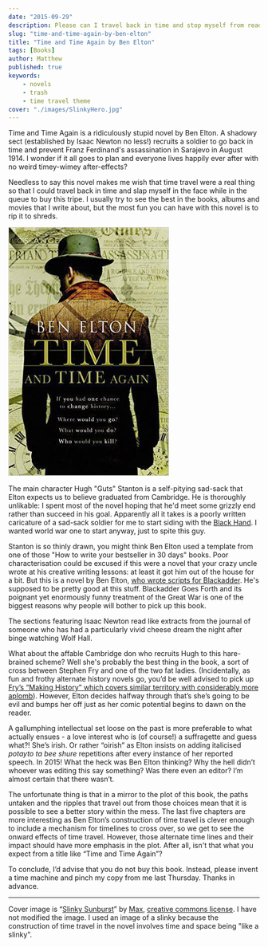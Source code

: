 ```yaml
---
date: "2015-09-29"
description: Please can I travel back in time and stop myself from reading this junk?
slug: "time-and-time-again-by-ben-elton" 
title: "Time and Time Again by Ben Elton"
tags: [Books]
author: Matthew
published: true
keywords:
    - novels
    - trash
    - time travel theme
cover: "./images/SlinkyHero.jpg"
---
```


Time and Time Again is a ridiculously stupid novel by Ben Elton. A shadowy sect (established by Isaac Newton no less!) recruits a soldier to go back in time and prevent Franz Ferdinand's assassination in Sarajevo in August 1914. I wonder if it all goes to plan and everyone lives happily ever after with no weird timey-wimey after-effects?

Needless to say this novel makes me wish that time travel were a real thing so that I could travel back in time and slap myself in the face while in the queue to buy this tripe. I usually try to see the best in the books, albums and movies that I write about, but the most fun you can have with this novel is to rip it to shreds.

<div class="align-left book-cover"><img src="./images/ben-elton-time-and-time-again-cover.jpg"></div>

The main character Hugh "Guts" Stanton is a self-pitying sad-sack that Elton expects us to believe graduated from Cambridge. He is thoroughly unlikable: I spent most of the novel hoping that he'd meet some grizzly end rather than succeed in his goal. Apparently all it takes is a poorly written caricature of a sad-sack soldier for me to start siding with the [Black Hand](http://www.britannica.com/topic/Black-Hand-secret-Serbian-society). I wanted world war one to start anyway, just to spite this guy.

Stanton is so thinly drawn, you might think Ben Elton used a template from one of those "How to write your bestseller in 30 days" books. Poor characterisation could be excused if this were a novel that your crazy uncle wrote at his creative writing lessons: at least it got him out of the house for a bit. But this is a novel by Ben Elton, [who wrote scripts for Blackadder](http://www.comedyquotes.tv/blackadder-iv-episode-1-captain-cook-script/). He's supposed to be pretty good at this stuff. Blackadder Goes Forth and its poignant yet enormously funny treatment of the Great War is one of the biggest reasons why people will bother to pick up this book.

The sections featuring Isaac Newton read like extracts from the journal of someone who has had a particularly vivid cheese dream the night after binge watching Wolf Hall.

What about the affable Cambridge don who recruits Hugh to this hare-brained scheme? Well she's probably the best thing in the book, a sort of cross between Stephen Fry and one of the two fat ladies. (Incidentally, as fun and frothy alternate history novels go, you’d be well advised to pick up [Fry’s “Making History” which covers similar territory with considerably more aplomb](https://www.goodreads.com/book/show/317457.Making_History)). However, Elton decides halfway through that’s she’s going to be evil and bumps her off just as her comic potential begins to dawn on the reader.

A gallumphing intellectual set loose on the past is more preferable to what actually ensues - a love interest who is (of course!) a suffragette and guess what?! She’s irish. Or rather “oirish” as Elton insists on adding italicised _potayto ta bee shure_ repetitions after every instance of her reported speech. In 2015! What the heck was Ben Elton thinking? Why the hell didn’t whoever was editing this say something? Was there even an editor? I’m almost certain that there wasn’t.

The unfortunate thing is that in a mirror to the plot of this book, the paths untaken and the ripples that travel out from those choices mean that it is possible to see a better story within the mess. The last five chapters are more interesting as Ben Elton’s construction of time travel is clever enough to include a mechanism for timelines to cross over, so we get to see the onward effects of time travel. However, those alternate time lines and their impact should have more emphasis in the plot. After all, isn't that what you expect from a title like “Time and Time Again”?

To conclude, I’d advise that you do not buy this book. Instead, please invent a time machine and pinch my copy from me last Thursday. Thanks in advance.

---

Cover image is “[Slinky Sunburst](https://flic.kr/p/649jzS)” by [Max](https://www.flickr.com/people/mzaluska/), [creative commons license](https://creativecommons.org/licenses/by-nd/2.0/). I have not modified the image. I used an image of a slinky because the construction of time travel in the novel involves time and space being "like a slinky".